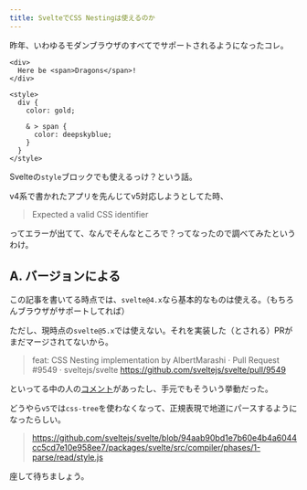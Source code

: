 ```yaml
---
title: SvelteでCSS Nestingは使えるのか
---
```


昨年、いわゆるモダンブラウザのすべてでサポートされるようになったコレ。

```svelte
<div>
  Here be <span>Dragons</span>!
</div>

<style>
  div {
    color: gold;
  
    & > span {
      color: deepskyblue;
    }
  }
</style>
```

Svelteの`style`ブロックでも使えるっけ？という話。

v4系で書かれたアプリを先んじてv5対応しようとしてた時、

> Expected a valid CSS identifier

ってエラーが出てて、なんでそんなところで？ってなったので調べてみたというわけ。

## A. バージョンによる

この記事を書いてる時点では、`svelte@4.x`なら基本的なものは使える。（もちろんブラウザがサポートしてれば）

ただし、現時点の`svelte@5.x`では使えない。それを実装した（とされる）PRがまだマージされてないから。

> feat: CSS Nesting implementation by AlbertMarashi · Pull Request #9549 · sveltejs/svelte
> https://github.com/sveltejs/svelte/pull/9549

といってる中の人の[コメント](https://github.com/sveltejs/vite-plugin-svelte/issues/792#issuecomment-1811506659)があったし、手元でもそういう挙動だった。

どうやら`v5`では`css-tree`を使わなくなって、正規表現で地道にパースするようになったらしい。

> https://github.com/sveltejs/svelte/blob/94aab90bd1e7b60e4b4a6044cc5cd7e10e958ee7/packages/svelte/src/compiler/phases/1-parse/read/style.js

座して待ちましょう。
